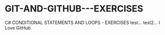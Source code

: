 # GIT-AND-GITHUB---EXERCISES
C# CONDITIONAL STATEMENTS AND LOOPS - EXERCISES
test...
test2...
I Love GitHub

